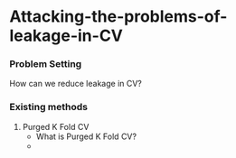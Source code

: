 # Attacking-the-problems-of-leakage-in-CV

### Problem Setting  
How can we reduce leakage in CV?
### Existing methods
1. Purged K Fold CV  
   - What is Purged K Fold CV?
   - 
